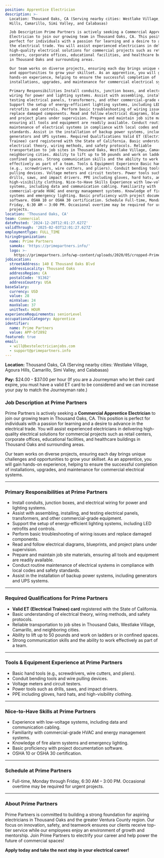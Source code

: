 ```yaml
---
position: Apprentice Electrician
description: >-
  Location: Thousand Oaks, CA (Serving nearby cities: Westlake Village, Agoura
  Hills, Camarillo, Simi Valley, and Calabasas)

  Job Description Prime Partners is actively seeking a Commercial Apprentice
  Electrician to join our growing team in Thousand Oaks, CA. This position is
  perfect for individuals with a passion for learning and a desire to advance in
  the electrical trade. You will assist experienced electricians in delivering
  high-quality electrical solutions for commercial projects such as retail
  centers, corporate offices, educational facilities, and healthcare buildings
  in Thousand Oaks and surrounding areas.

  Our team works on diverse projects, ensuring each day brings unique challenges
  and opportunities to grow your skillset. As an apprentice, you will gain
  hands-on experience, helping to ensure the successful completion of
  installations, upgrades, and maintenance for commercial electrical systems.

  Primary Responsibilities Install conduits, junction boxes, and electrical
  wiring for power and lighting systems. Assist with assembling, installing, and
  testing electrical panels, transformers, and other commercial-grade equipment.
  Support the setup of energy-efficient lighting systems, including LED
  retrofits and controls. Perform basic troubleshooting of wiring issues and
  replace damaged components. Read and follow electrical diagrams, blueprints,
  and project plans under supervision. Prepare and maintain job site materials,
  ensuring all tools and equipment are readily available. Conduct routine
  maintenance of electrical systems in compliance with local codes and safety
  standards. Assist in the installation of backup power systems, including
  generators and UPS systems. Required Qualifications Valid ET (Electrical
  Trainee) card registered with the State of California. Basic understanding of
  electrical theory, wiring methods, and safety protocols. Reliable
  transportation to job sites in Thousand Oaks, Westlake Village, Camarillo, and
  neighboring cities. Ability to lift up to 50 pounds and work on ladders or in
  confined spaces. Strong communication skills and the ability to work
  effectively as part of a team. Tools & Equipment Experience Basic hand tools
  (e.g., screwdrivers, wire cutters, and pliers). Conduit bending tools and wire
  pulling devices. Voltage meters and circuit testers. Power tools such as
  drills, saws, and impact drivers. PPE including gloves, hard hats, and
  high-visibility clothing. Nice-to-Have Skills Experience with low-voltage
  systems, including data and communication cabling. Familiarity with
  commercial-grade HVAC and energy management systems. Knowledge of fire alarm
  systems and emergency lighting. Basic proficiency with project documentation
  software. OSHA 10 or OSHA 30 certification. Schedule Full-time, Monday through
  Friday, 6:30 AM – 3:00 PM. Occasional overtime may be required for urgent
  projects.
location: 'Thousand Oaks, CA'
team: Commercial
datePosted: '2024-12-20T12:01:27.627Z'
validThrough: '2025-02-03T12:01:27.627Z'
employmentType: FULL_TIME
hiringOrganization:
  name: Prime Partners
  sameAs: 'https://primepartners.info/'
  logo: >-
    https://primepartners.info/wp-content/uploads/2020/05/cropped-Prime-Partners-Logo-NO-BG-1-1.png
jobLocation:
  streetAddress: 140 E Thousand Oaks Blvd
  addressLocality: Thousand Oaks
  addressRegion: CA
  postalCode: '91362'
  addressCountry: USA
baseSalary:
  currency: USD
  value: 28
  minValue: 24
  maxValue: 37
  unitText: HOUR
experienceRequirements: seniorLevel
occupationalCategory: Apprentice
identifier:
  name: Prime Partners
  value: APP-bf2892
featured: true
email:
  - will@bestelectricianjobs.com
  - support@primepartners.info
---
```


**Location:** Thousand Oaks, CA (Serving nearby cities: Westlake Village, Agoura Hills, Camarillo, Simi Valley, and Calabasas)  

**Pay:** $24.00 - $37.00 per hour (If you are a Journeyman who let their card expire, you must have a valid ET card to be considered and we can increase your pay to match the Journeyman rate.)

### Job Description at Prime Partners  
Prime Partners is actively seeking a **Commercial Apprentice Electrician** to join our growing team in Thousand Oaks, CA. This position is perfect for individuals with a passion for learning and a desire to advance in the electrical trade. You will assist experienced electricians in delivering high-quality electrical solutions for commercial projects such as retail centers, corporate offices, educational facilities, and healthcare buildings in Thousand Oaks and surrounding areas.  

Our team works on diverse projects, ensuring each day brings unique challenges and opportunities to grow your skillset. As an apprentice, you will gain hands-on experience, helping to ensure the successful completion of installations, upgrades, and maintenance for commercial electrical systems.  

---

### Primary Responsibilities at Prime Partners  
- Install conduits, junction boxes, and electrical wiring for power and lighting systems.  
- Assist with assembling, installing, and testing electrical panels, transformers, and other commercial-grade equipment.  
- Support the setup of energy-efficient lighting systems, including LED retrofits and controls.  
- Perform basic troubleshooting of wiring issues and replace damaged components.  
- Read and follow electrical diagrams, blueprints, and project plans under supervision.  
- Prepare and maintain job site materials, ensuring all tools and equipment are readily available.  
- Conduct routine maintenance of electrical systems in compliance with local codes and safety standards.  
- Assist in the installation of backup power systems, including generators and UPS systems.  

---

### Required Qualifications for Prime Partners  
- **Valid ET (Electrical Trainee) card** registered with the State of California.  
- Basic understanding of electrical theory, wiring methods, and safety protocols.  
- Reliable transportation to job sites in Thousand Oaks, Westlake Village, Camarillo, and neighboring cities.  
- Ability to lift up to 50 pounds and work on ladders or in confined spaces.  
- Strong communication skills and the ability to work effectively as part of a team.  

---

### Tools & Equipment Experience at Prime Partners  
- Basic hand tools (e.g., screwdrivers, wire cutters, and pliers).  
- Conduit bending tools and wire pulling devices.  
- Voltage meters and circuit testers.  
- Power tools such as drills, saws, and impact drivers.  
- PPE including gloves, hard hats, and high-visibility clothing.  

---

### Nice-to-Have Skills at Prime Partners  
- Experience with low-voltage systems, including data and communication cabling.  
- Familiarity with commercial-grade HVAC and energy management systems.  
- Knowledge of fire alarm systems and emergency lighting.  
- Basic proficiency with project documentation software.  
- OSHA 10 or OSHA 30 certification.  

---

### Schedule at Prime Partners  
- Full-time, Monday through Friday, 6:30 AM – 3:00 PM. Occasional overtime may be required for urgent projects.  

---

### About Prime Partners  
Prime Partners is committed to building a strong foundation for aspiring electricians in Thousand Oaks and the greater Ventura County region. Our focus on innovation, safety, and teamwork ensures our clients receive top-tier service while our employees enjoy an environment of growth and mentorship. Join Prime Partners to electrify your career and help power the future of commercial spaces!  

**Apply today and take the next step in your electrical career!**  
